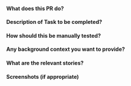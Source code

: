 #### What does this PR do?
#### Description of Task to be completed?
#### How should this be manually tested?
#### Any background context you want to provide?
#### What are the relevant stories?
[]()
#### Screenshots (if appropriate)
